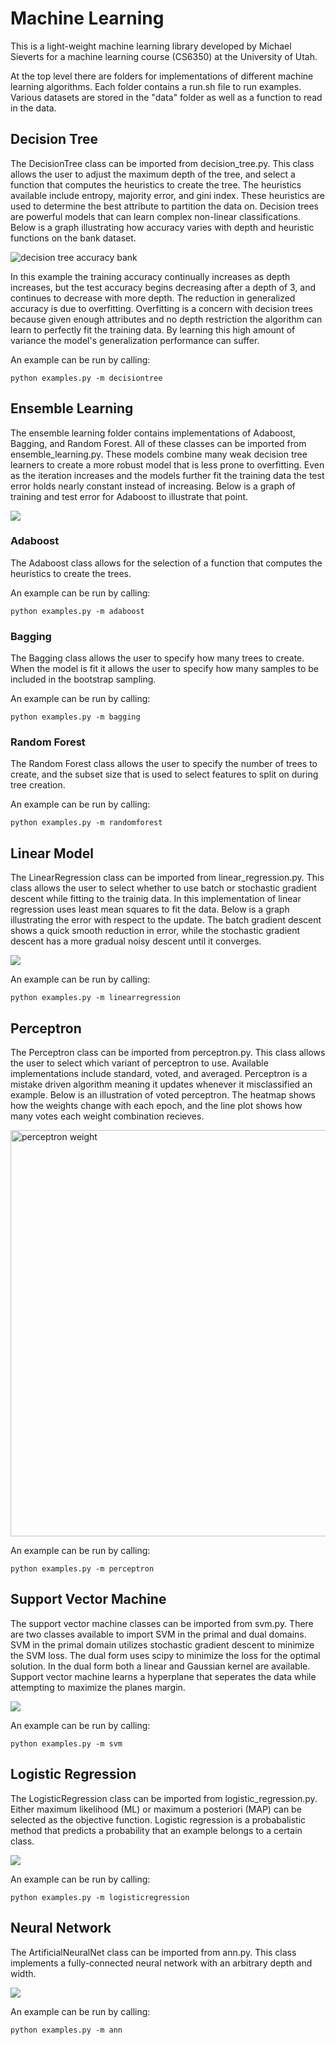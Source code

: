 # Machine Learning

This is a light-weight machine learning library developed by Michael Sieverts for a machine learning course (CS6350) at the University of Utah.

At the top level there are folders for implementations of different machine learning algorithms. Each folder contains a run.sh file to run examples. Various datasets are stored in the "data" folder as well as a function to read in the data. 

## Decision Tree

The DecisionTree class can be imported from decision_tree.py. This class allows the user to adjust the maximum depth of the tree, and select a function that computes the heuristics to create the tree. The heuristics available include entropy, majority error, and gini index. These heuristics are used to determine the best attribute to partition the data on. Decision trees are powerful models that can learn complex non-linear classifications. Below is a graph illustrating how accuracy varies with depth and heuristic functions on the bank dataset. 

![decision tree accuracy bank](plots/decisionTree_bank_accuracy.png)

In this example the training accuracy continually increases as depth increases, but the test accuracy begins decreasing after a depth of 3, and continues to decrease with more depth. The reduction in generalized accuracy is due to overfitting. Overfitting is a concern with decision trees because given enough attributes and no depth restriction the algorithm can learn to perfectly fit the training data. By learning this high amount of variance the model's generalization performance can suffer.

An example can be run by calling:
```
python examples.py -m decisiontree
```

## Ensemble Learning

The ensemble learning folder contains implementations of Adaboost, Bagging, and Random Forest. All of these classes can be imported from ensemble_learning.py. These models combine many weak decision tree learners to create a more robust model that is less prone to overfitting. Even as the iteration increases and the models further fit the training data the test error holds nearly constant instead of increasing. Below is a graph of training and test error for Adaboost to illustrate that point. 

![](plots/ensemble_Adaboost_error_grid.png)

### Adaboost

The Adaboost class allows for the selection of a function that computes the heuristics to create the trees.

An example can be run by calling:
```
python examples.py -m adaboost
```

### Bagging

The Bagging class allows the user to specify how many trees to create. When the model is fit it allows the user to specify how many samples to be included in the bootstrap sampling. 

An example can be run by calling:
```
python examples.py -m bagging
```

### Random Forest

The Random Forest class allows the user to specify the number of trees to create, and the subset size that is used to select features to split on during tree creation.

An example can be run by calling:
```
python examples.py -m randomforest
```

## Linear Model

The LinearRegression class can be imported from linear_regression.py. This class allows the user to select whether to use batch or stochastic gradient descent while fitting to the trainig data. In this implementation of linear regression uses least mean squares to fit the data. Below is a graph illustrating the error with respect to the update. The batch gradient descent shows a quick smooth reduction in error, while the stochastic gradient descent has a more gradual noisy descent until it converges. 

![](plots/linearRegression_error.png)

An example can be run by calling:
```
python examples.py -m linearregression
```

## Perceptron

The Perceptron class can be imported from perceptron.py. This class allows the user to select which variant of perceptron to use. Available implementations include standard, voted, and averaged. Perceptron is a mistake driven algorithm meaning it updates whenever it misclassified an example. Below is an illustration of voted perceptron. The heatmap shows how the weights change with each epoch, and the line plot shows how many votes each weight combination recieves. 

<img src=plots/perceptron_weight.png  alt="perceptron weight" width="650">

An example can be run by calling:
```
python examples.py -m perceptron
```

## Support Vector Machine

The support vector machine classes can be imported from svm.py. There are two classes available to import SVM in the primal and dual domains. SVM in the primal domain utilizes stochastic gradient descent to minimize the SVM loss. The dual form uses scipy to minimize the loss for the optimal solution. In the dual form both a linear and Gaussian kernel are available. Support vector machine learns a hyperplane that seperates the data while attempting to maximize the planes margin. 

![](plots/svm_weight.png)

An example can be run by calling:
```
python examples.py -m svm
```

## Logistic Regression

The LogisticRegression class can be imported from logistic_regression.py. Either maximum likelihood (ML) or maximum a posteriori (MAP) can be selected as the objective function. Logistic regression is a probabalistic method that predicts a probability that an example belongs to a certain class. 

![](plots/logisticRegression_loss.png)

An example can be run by calling:
```
python examples.py -m logisticregression
```

## Neural Network

The ArtificialNeuralNet class can be imported from ann.py. This class implements a fully-connected neural network with an arbitrary depth and width.

![](plots/nn_loss.png)

An example can be run by calling:
```
python examples.py -m ann
```
